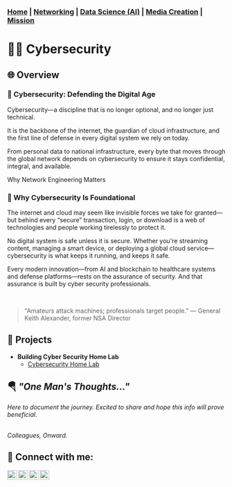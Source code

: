 ### [Home](https://github.com/Komonodrg-portfolio) | [Networking](https://github.com/Komonodrg-portfolio/Networking) | [Data Science (AI)](https://github.com/Komonodrg-portfolio/AI) | [Media Creation](https://github.com/Komonodrg-portfolio/MediaCreation) | [Mission](https://github.com/Komonodrg-portfolio/Mission/)



# 👨‍💻 Cybersecurity

<h2>🌐 Overview</h2>
<h3>🔐 Cybersecurity: Defending the  Digital Age</h3>

Cybersecurity—a discipline that is no longer optional, and no longer just technical.

It is the backbone of the internet, the guardian of cloud infrastructure, and the first line of defense in every digital system we rely on today.

From personal data to national infrastructure, every byte that moves through the global network depends on cybersecurity to ensure it stays confidential, integral, and available.

 Why Network Engineering Matters</h3>

<h3>🔧 Why Cybersecurity Is Foundational</h3> 

The internet and cloud may seem like invisible forces we take for granted—but behind every “secure” transaction, login, or download is a web of technologies and people working tirelessly to protect it.

No digital system is safe unless it is secure.
Whether you're streaming content, managing a smart device, or deploying a global cloud service—cybersecurity is what keeps it running, and keeps it safe.

Every modern innovation—from AI and blockchain to healthcare systems and defense platforms—rests on the assurance of security. And that assurance is built by cyber security professionals.


<br> 


>"Amateurs attack machines; professionals target people."  — General Keith Alexander, former NSA Director <br>


<h2>📂 Projects</h2>

- <b>Building Cyber Security Home Lab</b>
  - [Cybersecurity Home Lab](https://github.com/Komonodrg-portfolio/---CS---Home_Lab_Cyber)
  
<h2>🪂 <em>"One Man's Thoughts..."</h2>
Here to document the journey.  Excited to share and hope this info will prove beneficial.  

<br>Colleagues, Onward.</em><br> 




<h2> 🤳 Connect with me:</h2>

[<img align="left" alt="JoshMadakor | YouTube" width="22px" src="https://cdn.jsdelivr.net/npm/simple-icons@v3/icons/youtube.svg" />][youtube]
[<img align="left" alt="JoshMadakor | Tik Tok" width="22px" src="https://cdn.jsdelivr.net/npm/simple-icons@v3/icons/tiktok.svg" />][tiktok]
[<img align="left" alt="JoshMadakor | LinkedIn" width="22px" src="https://cdn.jsdelivr.net/npm/simple-icons@v3/icons/linkedin.svg" />][linkedin]
[<img align="left" alt="JoshMadakor | Instagram" width="22px" src="https://cdn.jsdelivr.net/npm/simple-icons@v3/icons/instagram.svg" />][instagram]

[tiktok]: https://tiktok.com/joshmadakor
[youtube]: https://www.youtube.com/c/joshmadakor
[instagram]: https://www.instagram.com/joshmadakor/
[linkedin]: https://linkedin.com/in/joshmadakor

<!--
**joshmadakor1/joshmadakor1** is a ✨ _special_ ✨ repository because its `README.md` (this file) appears on your GitHub profile.

Here are some ideas to get you started:

- 🔭 I’m currently working on ...
- 🌱 I’m currently learning ...
- 👯 I’m looking to collaborate on ...
- 🤔 I’m looking for help with ...
- 💬 Ask me about ...
- 📫 How to reach me: ...
- 😄 Pronouns: ...
- ⚡ Fun fact: ...
-->

